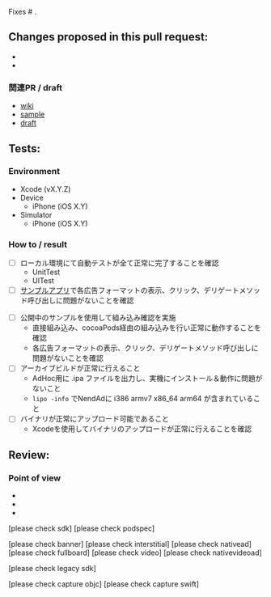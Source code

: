 Fixes # .

## Changes proposed in this pull request:
-
-
<!-- SDKリリース用 -->
### 関連PR / draft
- [wiki]()
- [sample]()
- [draft]()

## Tests:
### Environment
- Xcode (vX.Y.Z)
- Device
  - iPhone (iOS X.Y)
- Simulator
  - iPhone (iOS X.Y)

### How to / result
- [ ] ローカル環境にて自動テストが全て正常に完了することを確認
  - UnitTest
  - UITest
- [ ] [サンプルアプリ](https://github.com/fan-ADN/nendSDK-iOS-source/tree/master/Example)で各広告フォーマットの表示、クリック、デリゲートメソッド呼び出しに問題がないことを確認
 <!-- SDKリリース用 -->
- [ ] 公開中のサンプルを使用して組み込み確認を実施
  - 直接組み込み、cocoaPods経由の組み込みを行い正常に動作することを確認
  - 各広告フォーマットの表示、クリック、デリゲートメソッド呼び出しに問題がないことを確認
- [ ] アーカイブビルドが正常に行えること
  - AdHoc用に .ipa ファイルを出力し、実機にインストール＆動作に問題がないこと
  - `lipo -info` でNendAdに i386 armv7 x86_64 arm64 が含まれていること
- [ ] バイナリが正常にアップロード可能であること
  - Xcodeを使用してバイナリのアップロードが正常に行えることを確認

## Review:
### Point of view
-
-
-


[please check sdk]
[please check podspec]

[please check banner]
[please check interstitial]
[please check nativead]
[please check fullboard]
[please check video]
[please check nativevideoad]

[please check legacy sdk]

[please check capture objc]
[please check capture swift]
